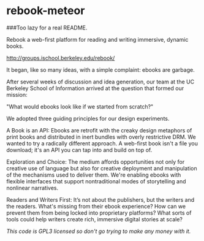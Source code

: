 # rebook-meteor

###Too lazy for a real README. 

Rebook a web-first platform for reading and writing immersive, dynamic books.

http://groups.ischool.berkeley.edu/rebook/

It began, like so many ideas, with a simple complaint: ebooks are garbage.

After several weeks of discussion and idea generation, our team at the UC Berkeley School of Information arrived at the question that formed our mission:

"What would ebooks look like if we started from scratch?"

We adopted three guiding principles for our design experiments.

A Book is an API: Ebooks are retrofit with the creaky design metaphors of print books and distributed in inert bundles with overly restrictive DRM. We wanted to try a radically different approach. A web-first book isn't a file you download; it's an API you can tap into and build on top of.

Exploration and Choice: The medium affords opportunities not only for creative use of language but also for creative deployment and manipulation of the mechanisms used to deliver them. We're enabling ebooks with flexible interfaces that support nontraditional modes of storytelling and nonlinear narratives.

Readers and Writers First: It’s not about the publishers, but the writers and the readers. What's missing from their ebook experience? How can we prevent them from being locked into proprietary platforms? What sorts of tools could help writers create rich, immersive digital stories at scale?

*This code is GPL3 licensed so don't go trying to make any money with it.*

